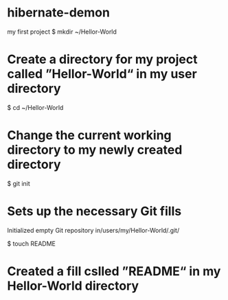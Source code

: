 hibernate-demon
===============

my first project
$ mkdir ~/Hellor-World
# Create a directory for my project called ”Hellor-World“ in my user directory
 
$ cd ~/Hellor-World
# Change the current working directory to my newly created directory

$ git init
# Sets up the necessary Git fills
Initialized empty Git repository in/users/my/Hellor-World/.git/

$ touch README
# Created a fill cslled ”README“ in my Hellor-World directory
